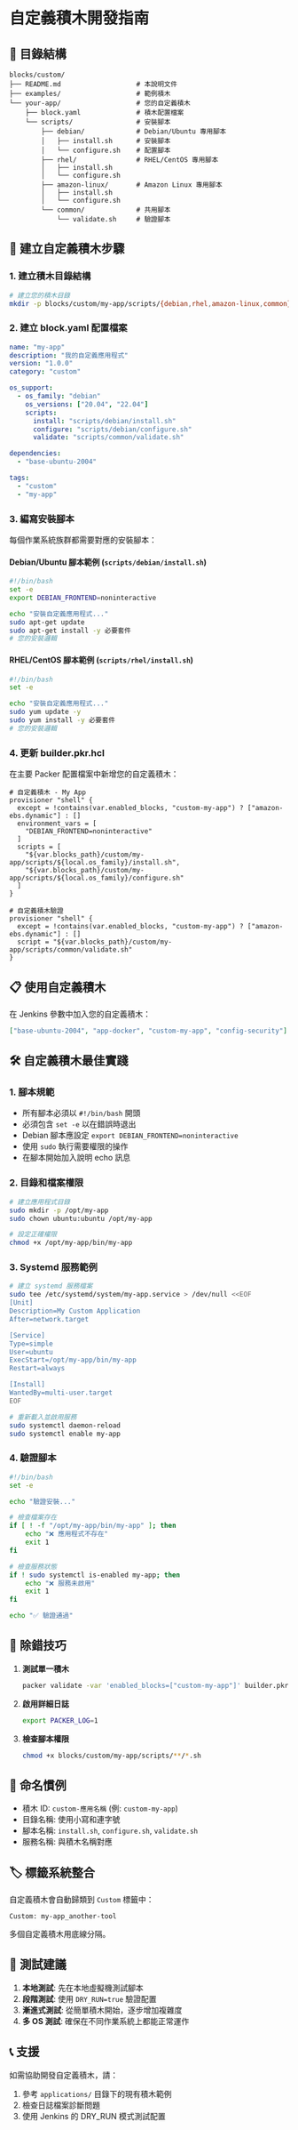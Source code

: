 # 自定義積木開發指南

## 📁 目錄結構

```
blocks/custom/
├── README.md                   # 本說明文件
├── examples/                   # 範例積木
└── your-app/                   # 您的自定義積木
    ├── block.yaml              # 積木配置檔案
    └── scripts/                # 安裝腳本
        ├── debian/             # Debian/Ubuntu 專用腳本
        │   ├── install.sh      # 安裝腳本
        │   └── configure.sh    # 配置腳本
        ├── rhel/               # RHEL/CentOS 專用腳本
        │   ├── install.sh
        │   └── configure.sh
        ├── amazon-linux/       # Amazon Linux 專用腳本
        │   ├── install.sh
        │   └── configure.sh
        └── common/             # 共用腳本
            └── validate.sh     # 驗證腳本
```

## 🚀 建立自定義積木步驟

### 1. 建立積木目錄結構

```bash
# 建立您的積木目錄
mkdir -p blocks/custom/my-app/scripts/{debian,rhel,amazon-linux,common}
```

### 2. 建立 block.yaml 配置檔案

```yaml
name: "my-app"
description: "我的自定義應用程式"
version: "1.0.0"
category: "custom"

os_support:
  - os_family: "debian"
    os_versions: ["20.04", "22.04"]
    scripts:
      install: "scripts/debian/install.sh"
      configure: "scripts/debian/configure.sh"
      validate: "scripts/common/validate.sh"

dependencies:
  - "base-ubuntu-2004"

tags:
  - "custom"
  - "my-app"
```

### 3. 編寫安裝腳本

每個作業系統族群都需要對應的安裝腳本：

#### Debian/Ubuntu 腳本範例 (`scripts/debian/install.sh`)
```bash
#!/bin/bash
set -e
export DEBIAN_FRONTEND=noninteractive

echo "安裝自定義應用程式..."
sudo apt-get update
sudo apt-get install -y 必要套件
# 您的安裝邏輯
```

#### RHEL/CentOS 腳本範例 (`scripts/rhel/install.sh`)
```bash
#!/bin/bash
set -e

echo "安裝自定義應用程式..."
sudo yum update -y
sudo yum install -y 必要套件
# 您的安裝邏輯
```

### 4. 更新 builder.pkr.hcl

在主要 Packer 配置檔案中新增您的自定義積木：

```hcl
# 自定義積木 - My App
provisioner "shell" {
  except = !contains(var.enabled_blocks, "custom-my-app") ? ["amazon-ebs.dynamic"] : []
  environment_vars = [
    "DEBIAN_FRONTEND=noninteractive"
  ]
  scripts = [
    "${var.blocks_path}/custom/my-app/scripts/${local.os_family}/install.sh",
    "${var.blocks_path}/custom/my-app/scripts/${local.os_family}/configure.sh"
  ]
}

# 自定義積木驗證
provisioner "shell" {
  except = !contains(var.enabled_blocks, "custom-my-app") ? ["amazon-ebs.dynamic"] : []
  script = "${var.blocks_path}/custom/my-app/scripts/common/validate.sh"
}
```

## 📋 使用自定義積木

在 Jenkins 參數中加入您的自定義積木：

```json
["base-ubuntu-2004", "app-docker", "custom-my-app", "config-security"]
```

## 🛠️ 自定義積木最佳實踐

### 1. 腳本規範
- 所有腳本必須以 `#!/bin/bash` 開頭
- 必須包含 `set -e` 以在錯誤時退出
- Debian 腳本應設定 `export DEBIAN_FRONTEND=noninteractive`
- 使用 `sudo` 執行需要權限的操作
- 在腳本開始加入說明 echo 訊息

### 2. 目錄和檔案權限
```bash
# 建立應用程式目錄
sudo mkdir -p /opt/my-app
sudo chown ubuntu:ubuntu /opt/my-app

# 設定正確權限
chmod +x /opt/my-app/bin/my-app
```

### 3. Systemd 服務範例
```bash
# 建立 systemd 服務檔案
sudo tee /etc/systemd/system/my-app.service > /dev/null <<EOF
[Unit]
Description=My Custom Application
After=network.target

[Service]
Type=simple
User=ubuntu
ExecStart=/opt/my-app/bin/my-app
Restart=always

[Install]
WantedBy=multi-user.target
EOF

# 重新載入並啟用服務
sudo systemctl daemon-reload
sudo systemctl enable my-app
```

### 4. 驗證腳本
```bash
#!/bin/bash
set -e

echo "驗證安裝..."

# 檢查檔案存在
if [ ! -f "/opt/my-app/bin/my-app" ]; then
    echo "❌ 應用程式不存在"
    exit 1
fi

# 檢查服務狀態
if ! sudo systemctl is-enabled my-app; then
    echo "❌ 服務未啟用"
    exit 1
fi

echo "✅ 驗證通過"
```

## 🔧 除錯技巧

1. **測試單一積木**
   ```bash
   packer validate -var 'enabled_blocks=["custom-my-app"]' builder.pkr.hcl
   ```

2. **啟用詳細日誌**
   ```bash
   export PACKER_LOG=1
   ```

3. **檢查腳本權限**
   ```bash
   chmod +x blocks/custom/my-app/scripts/**/*.sh
   ```

## 📝 命名慣例

- 積木 ID: `custom-應用名稱` (例: `custom-my-app`)
- 目錄名稱: 使用小寫和連字號
- 腳本名稱: `install.sh`, `configure.sh`, `validate.sh`
- 服務名稱: 與積木名稱對應

## 🏷️ 標籤系統整合

自定義積木會自動歸類到 `Custom` 標籤中：

```
Custom: my-app_another-tool
```

多個自定義積木用底線分隔。

## 🧪 測試建議

1. **本地測試**: 先在本地虛擬機測試腳本
2. **段階測試**: 使用 `DRY_RUN=true` 驗證配置
3. **漸進式測試**: 從簡單積木開始，逐步增加複雜度
4. **多 OS 測試**: 確保在不同作業系統上都能正常運作

## 📞 支援

如需協助開發自定義積木，請：
1. 參考 `applications/` 目錄下的現有積木範例
2. 檢查日誌檔案診斷問題
3. 使用 Jenkins 的 DRY_RUN 模式測試配置